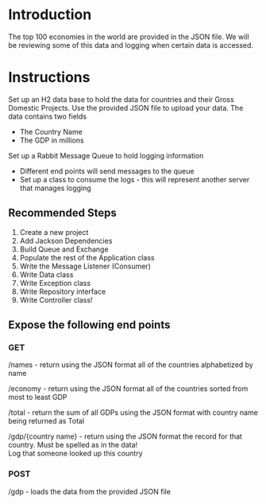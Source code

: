 # Introduction

The top 100 economies in the world are provided in the JSON file. We will be reviewing some of this data and logging when certain data is accessed.

# Instructions

Set up an H2 data base to hold the data for countries and their Gross Domestic Projects. Use the provided JSON file to upload your data. The data contains two fields
* The Country Name
* The GDP in millions

Set up a Rabbit Message Queue to hold logging information
* Different end points will send messages to the queue
* Set up a class to consume the logs - this will represent another server that manages logging

## Recommended Steps
1. Create a new project
2. Add Jackson Dependencies
3. Build Queue and Exchange
4. Populate the rest of the Application class
5. Write the Message Listener (Consumer)
6. Write Data class
7. Write Exception class
8. Write Repository interface
9. Write Controller class!

## Expose the following end points

### GET
/names - return using the JSON format all of the countries alphabetized by name

/economy - return using the JSON format all of the countries sorted from most to least GDP

/total - return the sum of all GDPs using the JSON format with country name being returned as Total

/gdp/{country name} - return using the JSON format the record for that country. Must be spelled as in the data!  
Log that someone looked up this country

### POST

/gdp - loads the data from the provided JSON file


